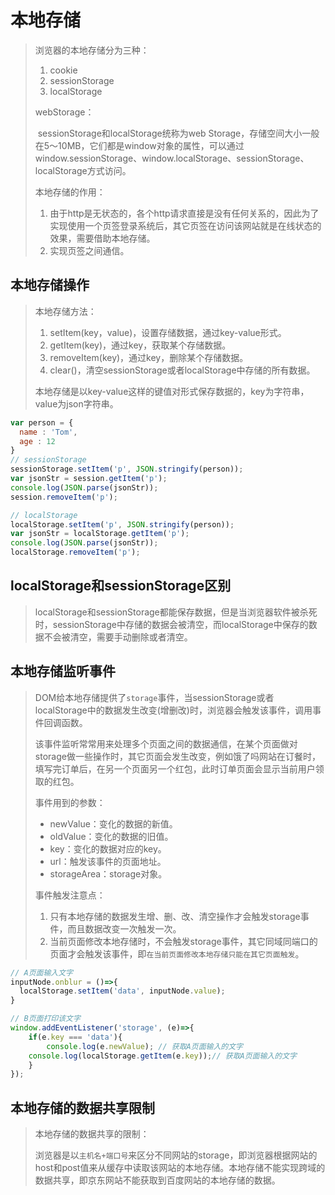 # 本地存储

> 浏览器的本地存储分为三种：
>
> 1. cookie
> 2. sessionStorage
> 3. localStorage
>
> webStorage：
>
> ​		sessionStorage和localStorage统称为web Storage，存储空间大小一般在5～10MB，它们都是window对象的属性，可以通过window.sessionStorage、window.localStorage、sessionStorage、localStorage方式访问。
>
>  
>
> 本地存储的作用：
>
> 1. 由于http是无状态的，各个http请求直接是没有任何关系的，因此为了实现使用一个页签登录系统后，其它页签在访问该网站就是在线状态的效果，需要借助本地存储。
> 2. 实现页签之间通信。

## 本地存储操作

> 本地存储方法：
>
> 1. setItem(key，value)，设置存储数据，通过key-value形式。
> 2. getItem(key)，通过key，获取某个存储数据。
> 3. removeItem(key)，通过key，删除某个存储数据。
> 4. clear()，清空sessionStorage或者localStorage中存储的所有数据。
>
> 本地存储是以key-value这样的键值对形式保存数据的，key为字符串，value为json字符串。
>
> 

```javascript
var person = {
  name : 'Tom',
  age : 12
}
// sessionStorage
sessionStorage.setItem('p', JSON.stringify(person));
var jsonStr = session.getItem('p');
console.log(JSON.parse(jsonStr));
session.removeItem('p');

// localStorage
localStorage.setItem('p', JSON.stringify(person));
var jsonStr = localStorage.getItem('p');
console.log(JSON.parse(jsonStr));
localStorage.removeItem('p');
```



## localStorage和sessionStorage区别

> localStorage和sessionStorage都能保存数据，但是当浏览器软件被杀死时，sessionStorage中存储的数据会被清空，而localStorage中保存的数据不会被清空，需要手动删除或者清空。

## 本地存储监听事件

>DOM给本地存储提供了`storage`事件，当sessionStorage或者localStorage中的数据发生改变(增删改)时，浏览器会触发该事件，调用事件回调函数。
>
> 
>
>该事件监听常常用来处理多个页面之间的数据通信，在某个页面做对storage做一些操作时，其它页面会发生改变，例如饿了吗网站在订餐时，填写完订单后，在另一个页面另一个红包，此时订单页面会显示当前用户领取的红包。
>
> 
>
>事件用到的参数：
>
>* newValue：变化的数据的新值。
>* oldValue：变化的数据的旧值。
>* key：变化的数据对应的key。
>* url：触发该事件的页面地址。
>* storageArea：storage对象。
>
>事件触发注意点：
>
>1. 只有本地存储的数据发生增、删、改、清空操作才会触发storage事件，而且数据改变一次触发一次。
>2. 当前页面修改本地存储时，不会触发storage事件，其它同域同端口的页面才会触发该事件，即`在当前页面修改本地存储只能在其它页面触发`。

```javascript
// A页面输入文字
inputNode.onblur = ()=>{
  localStorage.setItem('data', inputNode.value);
}

// B页面打印该文字
window.addEventListener('storage', (e)=>{
	if(e.key === 'data'){
		console.log(e.newValue); // 获取A页面输入的文字
    console.log(localStorage.getItem(e.key));// 获取A页面输入的文字
	}
});
```



## 本地存储的数据共享限制

> 本地存储的数据共享的限制：
>
> ​		浏览器是以`主机名+端口号`来区分不同网站的storage，即浏览器根据网站的host和post值来从缓存中读取该网站的本地存储。本地存储不能实现跨域的数据共享，即京东网站不能获取到百度网站的本地存储的数据。